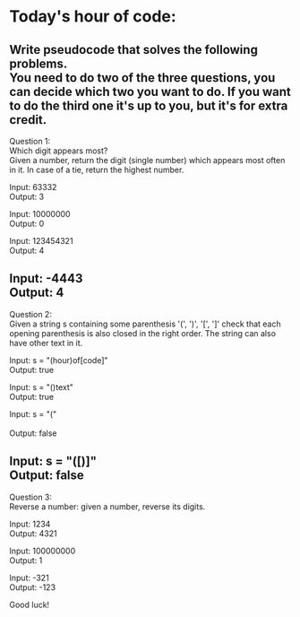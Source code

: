 Today's hour of code: 
==================
Write pseudocode that solves the following problems.  
You need to do two of the three questions, you can decide which two you want to do. If you want to do the third one it's up to you, but it's for extra credit.
<br>
------------------------------------------------------------------------------------------------------------------------------------------
Question 1: <br>
Which digit appears most?<br>
Given a number, return the digit (single number) which appears most often in it. In case of a tie, return the highest number.

Input: 63332<br>
Output: 3

Input: 10000000<br>
Output: 0

Input: 123454321<br>
Output: 4

Input: -4443<br>
Output: 4
<br>
------------------------------------------------------------------------------------------------------------------------------------------
Question 2:<br>
Given a string s containing some parenthesis '(', ')', '[', ']' check that each opening parenthesis is also closed in the right order. The string can also have other text in it.

Input: s = "(hour)of[code]"<br>
Output: true

Input: s = "()text"<br>
Output: true

Input: s = "("<br><br>
Output: false

Input: s = "([)]"<br>
Output: false
<br>
------------------------------------------------------------------------------------------------------------------------------------------
Question 3: <br>
Reverse a number: given a number, reverse its digits.

Input: 1234<br>
Output: 4321

Input: 100000000<br>
Output: 1

Input: -321<br>
Output: -123


Good luck!
